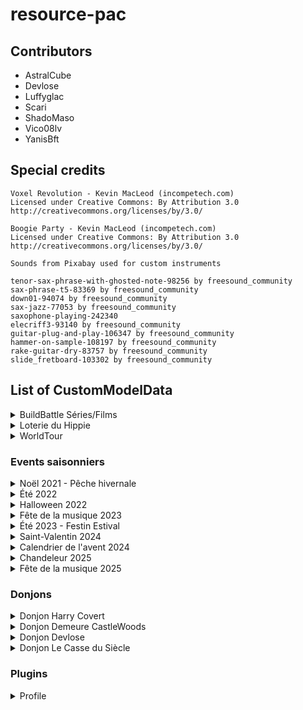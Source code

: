 # resource-pac

## Contributors

- AstralCube
- Devlose
- Luffyglac
- Scari
- ShadoMaso
- Vico08lv
- YanisBft

## Special credits

```
Voxel Revolution - Kevin MacLeod (incompetech.com)
Licensed under Creative Commons: By Attribution 3.0
http://creativecommons.org/licenses/by/3.0/
```

```
Boogie Party - Kevin MacLeod (incompetech.com)
Licensed under Creative Commons: By Attribution 3.0
http://creativecommons.org/licenses/by/3.0/
```

```
Sounds from Pixabay used for custom instruments

tenor-sax-phrase-with-ghosted-note-98256 by freesound_community
sax-phrase-t5-83369 by freesound_community
down01-94074 by freesound_community
sax-jazz-77053 by freesound_community
saxophone-playing-242340
elecriff3-93140 by freesound_community
guitar-plug-and-play-106347 by freesound_community
hammer-on-sample-108197 by freesound_community
rake-guitar-dry-83757 by freesound_community
slide_fretboard-103302 by freesound_community
```


## List of CustomModelData

<details>
<summary>BuildBattle Séries/Films</summary>

| CustomModelData | Item                      | Model path                                                                |
|-----------------|---------------------------|---------------------------------------------------------------------------|
| 1               | heart_of_the_sea          | peaceandcube:buildbattle/series_films/clap                                |
| 1               | iron_axe                  | peaceandcube:buildbattle/series_films/cameraxe1                           |
| 2               | iron_axe                  | peaceandcube:buildbattle/series_films/cameraxe2                           |
| 3               | iron_axe                  | peaceandcube:buildbattle/series_films/cameraxe3                           |

</details>

<details>
<summary>Loterie du Hippie</summary>

| CustomModelData | Item                      | Model path                                                                |
|-----------------|---------------------------|---------------------------------------------------------------------------|
| 822             | diamond_sword             | peaceandcube:event/loterie_ete_2022/loterie_pagaie                        |
| 822             | netherite_sword           | peaceandcube:event/loterie_ete_2022/loterie_pagaie                        |
| 822             | flower_banner_pattern     | peaceandcube:event/loterie_ete_2022/pagaie_texture                        |
| 823             | diamond_hoe               | peaceandcube:event/loterie_ete_2023/rateau                                |
| 823             | netherite_hoe             | peaceandcube:event/loterie_ete_2023/rateau                                |
| 823             | flower_banner_pattern     | peaceandcube:event/loterie_ete_2023/rateau_texture                        |

</details>

<details>
<summary>WorldTour</summary>

| CustomModelData | Item                      | Model path                               |
|-----------------|---------------------------|------------------------------------------|
| 4315            | compass                   | peaceandcube:worldtour/wt15/compass_00   |
| 4315            | globe_banner_pattern      | peaceandcube:worldtour/wt15/drapeauwt15  |
| 4316            | globe_banner_pattern      | peaceandcube:worldtour/wt16/drapeauwt16  |
| 2507001         | shulker_shell             | peaceandcube:worldtour/wt18/casquette    |

</details>

### Events saisonniers

<details>
<summary>Noël 2021 - Pêche hivernale</summary>

| CustomModelData | Item                      | Model path                                         |
|-----------------|---------------------------|----------------------------------------------------|
| 2021            | iron_pickaxe              | peaceandcube:adventcalendar/pioche_sucree          |
| 2101            | cod                       | peaceandcube:event/peche_hivernale/morue_glace     |
| 2102            | pufferfish                | peaceandcube:event/peche_hivernale/fugu_gele       |
| 2103            | tropical_fish             | peaceandcube:event/peche_hivernale/nemo_perdu      |
| 2104            | salmon                    | peaceandcube:event/peche_hivernale/saumon_frais    |
| 2105            | axolotl_bucket            | peaceandcube:event/peche_hivernale/compagnon_hiver |
| 21000           | fishing_rod               | peaceandcube:event/peche_hivernale/ph_canne_lvl1_1 |
| 21001           | fishing_rod               | peaceandcube:event/peche_hivernale/ph_canne_lvl2_1 |
| 21002           | fishing_rod               | peaceandcube:event/peche_hivernale/ph_canne_lvl3_1 |
| 21003           | fishing_rod               | peaceandcube:event/peche_hivernale/ph_canne_lvl4_1 |
| 21004           | fishing_rod               | peaceandcube:event/peche_hivernale/ph_canne_lvl5_1 |
| 21005           | fishing_rod               | peaceandcube:event/peche_hivernale/ph_canne_skin_1 |
| 21005           | flower_banner_pattern     | peaceandcube:event/peche_hivernale/ph_canne_skin   |

</details>

<details>
<summary>Été 2022</summary>

| CustomModelData | Item                      | Model path                                        |
|-----------------|---------------------------|---------------------------------------------------|
| 822             | diamond_axe               | peaceandcube:event/ete_2022_quete/hache_amethyst1 |
| 822             | netherite_axe             | peaceandcube:event/ete_2022_quete/hache_amethyst2 |

</details>

<details>
<summary>Halloween 2022</summary>

| CustomModelData | Item                      | Model path                                                      |
|-----------------|---------------------------|-----------------------------------------------------------------|
| 202210          | netherite_pickaxe         | peaceandcube:event/halloween2022/foreuse                        |
| 2022101         | flower_banner_pattern     | peaceandcube:event/halloween2022/pioche_chauve_souris_texture   |
| 2022101         | netherite_pickaxe         | peaceandcube:event/halloween2022/pioche_chauve_souris           |
| 2022102         | flower_banner_pattern     | peaceandcube:event/halloween2022/hachampignon_texture           |
| 2022102         | netherite_axe             | peaceandcube:event/halloween2022/hachampignon                   |
| 2022103         | flower_banner_pattern     | peaceandcube:event/halloween2022/epee_glace_texture             |
| 2022103         | netherite_sword           | peaceandcube:event/halloween2022/epee_glace                     |
| 2022104         | flower_banner_pattern     | peaceandcube:event/halloween2022/faux_texture                   |
| 2022104         | netherite_hoe             | peaceandcube:event/halloween2022/faux                           |
| 2022110         | flower_banner_pattern     | peaceandcube:event/halloween2022/adr/t1b1                       |
| 2022111         | flower_banner_pattern     | peaceandcube:event/halloween2022/adr/t1b2                       |
| 2022112         | flower_banner_pattern     | peaceandcube:event/halloween2022/adr/t1b3                       |
| 2022113         | flower_banner_pattern     | peaceandcube:event/halloween2022/adr/t1b4                       |
| 2022114         | flower_banner_pattern     | peaceandcube:event/halloween2022/adr/t1b5                       |
| 2022115         | flower_banner_pattern     | peaceandcube:event/halloween2022/adr/t1b6                       |
| 2022116         | flower_banner_pattern     | peaceandcube:event/halloween2022/adr/t1b7                       |
| 2022117         | flower_banner_pattern     | peaceandcube:event/halloween2022/adr/t1b8                       |
| 2022118         | flower_banner_pattern     | peaceandcube:event/halloween2022/adr/t2b1_1                     |
| 2022119         | flower_banner_pattern     | peaceandcube:event/halloween2022/adr/t2b1_2                     |
| 2022120         | flower_banner_pattern     | peaceandcube:event/halloween2022/adr/t2b1                       |
| 2022121         | flower_banner_pattern     | peaceandcube:event/halloween2022/adr/t2b2_1                     |
| 2022122         | flower_banner_pattern     | peaceandcube:event/halloween2022/adr/t2b2_2                     |
| 2022123         | flower_banner_pattern     | peaceandcube:event/halloween2022/adr/t2b2                       |
| 2022124         | flower_banner_pattern     | peaceandcube:event/halloween2022/adr/t2b3_1                     |
| 2022125         | flower_banner_pattern     | peaceandcube:event/halloween2022/adr/t2b3_2                     |
| 2022126         | flower_banner_pattern     | peaceandcube:event/halloween2022/adr/t2b3                       |
| 2022127         | flower_banner_pattern     | peaceandcube:event/halloween2022/adr/t2b4_1                     |
| 2022128         | flower_banner_pattern     | peaceandcube:event/halloween2022/adr/t2b4_2                     |
| 2022129         | flower_banner_pattern     | peaceandcube:event/halloween2022/adr/t2b4                       |
| 2022130         | flower_banner_pattern     | peaceandcube:event/halloween2022/adr/t3b1_1                     |
| 2022131         | flower_banner_pattern     | peaceandcube:event/halloween2022/adr/t3b1_2                     |
| 2022132         | flower_banner_pattern     | peaceandcube:event/halloween2022/adr/t3b1                       |
| 2022133         | flower_banner_pattern     | peaceandcube:event/halloween2022/adr/t3b2_1                     |
| 2022134         | flower_banner_pattern     | peaceandcube:event/halloween2022/adr/t3b2_2                     |
| 2022135         | flower_banner_pattern     | peaceandcube:event/halloween2022/adr/t3b2                       |
| 2022136         | flower_banner_pattern     | peaceandcube:event/halloween2022/adr/t4b1_1                     |
| 2022137         | flower_banner_pattern     | peaceandcube:event/halloween2022/adr/t4b1_2                     |
| 2022138         | flower_banner_pattern     | peaceandcube:event/halloween2022/adr/t4b1                       |

</details>

<details>
<summary>Fête de la musique 2023</summary>

| CustomModelData | Item                      | Model path                                      |
|-----------------|---------------------------|-------------------------------------------------|
| 623             | bow                       | peaceandcube:event/musique2023/violon           |
| 623             | knowledge_book            | peaceandcube:event/musique2023/radio_vert_pause |
| 624             | knowledge_book            | peaceandcube:event/musique2023/radio_vert_play  |
| 625             | knowledge_book            | peaceandcube:event/musique2023/radio_rose_pause |
| 626             | knowledge_book            | peaceandcube:event/musique2023/radio_rose_play  |

</details>

<details>
<summary>Été 2023 - Festin Estival</summary>

| CustomModelData | Item            | Model path                                              |
|-----------------|-----------------|---------------------------------------------------------|
| 7230            | pumpkin_seeds   | peaceandcube:event/festin_estival/riz                   |
| 7230            | sugar           | peaceandcube:event/festin_estival/sel                   |
| 7231            | sugar           | peaceandcube:event/festin_estival/farine                |
| 7230            | tropical_fish   | peaceandcube:event/festin_estival/moule                 |
| 7230            | wheat           | peaceandcube:event/festin_estival/houblon               |
| 7231            | wheat           | peaceandcube:event/festin_estival/mais                  |
| 7230            | salmon          | peaceandcube:event/festin_estival/thon                  |
| 7230            | potion          | peaceandcube:event/festin_estival/huile_tournesol       |
| 7231            | potion          | peaceandcube:event/festin_estival/jus_pomme             |
| 7232            | potion          | peaceandcube:event/festin_estival/sirop_coquelicot      |
| 7233            | potion          | peaceandcube:event/festin_estival/chocolat_chaud        |
| 7234            | potion          | peaceandcube:event/festin_estival/biere                 |
| 7235            | potion          | peaceandcube:event/festin_estival/lait                  |
| 7236            | potion          | peaceandcube:event/festin_estival/jus_raisin            |
| 7237            | potion          | peaceandcube:event/festin_estival/vin_rouge             |
| 7238            | potion          | peaceandcube:event/festin_estival/rhum                  |
| 7239            | potion          | peaceandcube:event/festin_estival/cidre                 |
| 7240            | potion          | peaceandcube:event/festin_estival/get_27                |
| 7230            | carrot          | peaceandcube:event/festin_estival/carottes_rapees       |
| 7230            | cooked_salmon   | peaceandcube:event/festin_estival/sushi_saumon          |
| 7231            | cooked_salmon   | peaceandcube:event/festin_estival/sushi_thon            |
| 7232            | cooked_salmon   | peaceandcube:event/festin_estival/moules_frites         |
| 7233            | cooked_salmon   | peaceandcube:event/festin_estival/maki_saumon           |
| 7234            | cooked_salmon   | peaceandcube:event/festin_estival/maki_thon             |
| 7230            | baked_potato    | peaceandcube:event/festin_estival/frites                |
| 7231            | baked_potato    | peaceandcube:event/festin_estival/fromage               |
| 7232            | baked_potato    | peaceandcube:event/festin_estival/beignet_oignon        |
| 7230            | pumpkin_pie     | peaceandcube:event/festin_estival/tarte_pommes          |
| 7231            | pumpkin_pie     | peaceandcube:event/festin_estival/gateau_chocolat       |
| 7232            | pumpkin_pie     | peaceandcube:event/festin_estival/omelette              |
| 7230            | potato          | peaceandcube:event/festin_estival/popcorn_sucre         |
| 7231            | potato          | peaceandcube:event/festin_estival/popcorn_sale          |
| 7230            | cookie          | peaceandcube:event/festin_estival/chocolat_noir         |
| 7231            | cookie          | peaceandcube:event/festin_estival/chocolat_lait         |
| 7232            | cookie          | peaceandcube:event/festin_estival/chocolat_blanc        |
| 7233            | cookie          | peaceandcube:event/festin_estival/biscuit_chinois       |
| 7230            | apple           | peaceandcube:event/festin_estival/salade_verte          |
| 7231            | apple           | peaceandcube:event/festin_estival/tomate                |
| 7232            | apple           | peaceandcube:event/festin_estival/avocat                |
| 7233            | apple           | peaceandcube:event/festin_estival/poire                 |
| 7230            | sweet_berries   | peaceandcube:event/festin_estival/raisin                |
| 7231            | sweet_berries   | peaceandcube:event/festin_estival/fraise                |
| 7230            | beetroot        | peaceandcube:event/festin_estival/oignon                |
| 7230            | kelp            | peaceandcube:event/festin_estival/menthe                |
| 7230            | gold_ingot      | peaceandcube:event/festin_estival/beurre                |
| 7230            | porkchop        | peaceandcube:event/festin_estival/jambon                |
| 7231            | porkchop        | peaceandcube:event/festin_estival/saucisse              |
| 7230            | cooked_porkchop | peaceandcube:event/festin_estival/jambon_beurre         |
| 7230            | cooked_beef     | peaceandcube:event/festin_estival/tomate_farcie         |
| 7231            | cooked_beef     | peaceandcube:event/festin_estival/hamburger             |
| 7232            | cooked_beef     | peaceandcube:event/festin_estival/pizza                 |
| 7233            | cooked_beef     | peaceandcube:event/festin_estival/kebab                 |
| 7230            | cooked_chicken  | peaceandcube:event/festin_estival/hot_dog               |
| 7230            | rabbit_stew     | peaceandcube:event/festin_estival/salade_estivale       |
| 7231            | rabbit_stew     | peaceandcube:event/festin_estival/salade_fruits         |
| 7232            | rabbit_stew     | peaceandcube:event/festin_estival/ratatouille           |
| 7230            | bread           | peaceandcube:event/festin_estival/pain_raisins          |
| 7231            | bread           | peaceandcube:event/festin_estival/pain_chocolat         |
| 7230            | golden_apple    | peaceandcube:event/festin_estival/glace_chocolat        |
| 7231            | golden_apple    | peaceandcube:event/festin_estival/glace_pomme           |
| 7232            | golden_apple    | peaceandcube:event/festin_estival/glace_poire           |
| 7233            | golden_apple    | peaceandcube:event/festin_estival/glace_fraise          |
| 7234            | golden_apple    | peaceandcube:event/festin_estival/glace_rhum_raisins    |
| 7235            | golden_apple    | peaceandcube:event/festin_estival/glace_vanille         |
| 7236            | golden_apple    | peaceandcube:event/festin_estival/glace_menthe_chocolat |
| 7230            | mushroom_stew   | peaceandcube:event/festin_estival/mousse_chocolat       |
| 7230            | glow_berries    | peaceandcube:event/festin_estival/bonbon_miel           |
| 7231            | glow_berries    | peaceandcube:event/festin_estival/bonbon_pomme          |
| 7232            | glow_berries    | peaceandcube:event/festin_estival/bonbon_fraise         |
| 7230            | stick           | peaceandcube:event/festin_estival/vanille               |
| 7230            | iron_sword      | peaceandcube:event/festin_estival/couteau               |
| 7230            | written_book    | peaceandcube:event/festin_estival/guide_recettes        |

</details>

<details>
<summary>Saint-Valentin 2024</summary>

| CustomModelData | Item                      | Model path                               |
|-----------------|---------------------------|------------------------------------------|
| 2402            | bow                       | peaceandcube:event/sv2024/arc_passionnel |

</details>

<details>
<summary>Calendrier de l'avent 2024</summary>

| CustomModelData | Item | Model path                                  |
|-----------------|------|---------------------------------------------|
| 202412          | mace | peaceandcube:adventcalendar/maillet_de_noel |

</details>

<details>
<summary>Chandeleur 2025</summary>

| CustomModelData | Item 	| Model path                                        |
|-----------------|---------|---------------------------------------------------|
| 2502001         | cookie 	| peaceandcube:event/chandeleur2025/crepe_nature    |
| 2502002         | cookie 	| peaceandcube:event/chandeleur2025/crepe_confiture |
| 2502003         | cookie 	| peaceandcube:event/chandeleur2025/crepe_chocolat  |
| 2502004         | cookie	| peaceandcube:event/chandeleur2025/crepe_sucre     |
| 2502005         | cookie	| peaceandcube:event/chandeleur2025/crepe_jambon    |
| 2502006         | cookie 	| peaceandcube:event/chandeleur2025/crepe_saumon    |
| 2502007         | cookie 	| peaceandcube:event/chandeleur2025/crepe_oeuf      |
| 2502008         | cookie 	| peaceandcube:event/chandeleur2025/crepe_zombie    |
| 2502009         | book 	| peaceandcube:event/chandeleur2025/livre_crepe     |
| 2502010         | mace 	| peaceandcube:event/chandeleur2025/poele_a_crepe   |

</details>

<details>
<summary>Fête de la musique 2025</summary>

| CustomModelData | Item 	      | Model path                                      |
|-----------------|---------------|-------------------------------------------------|
| 2506001         | goat_horn 	  | peaceandcube:event/musique2025/saxophone        |
| 2506002         | netherite_axe | peaceandcube:event/musique2025/electric_guitar  |

</details>

### Donjons

<details>
<summary>Donjon Harry Covert</summary>

| CustomModelData | Item                      | Model path                                       |
|-----------------|---------------------------|--------------------------------------------------|
| 201             | firework_rocket           | peaceandcube:donjon/harry_covert/sort1           |
| 202             | firework_rocket           | peaceandcube:donjon/harry_covert/sort2           |
| 203             | firework_rocket           | peaceandcube:donjon/harry_covert/sort3           |
| 204             | crossbow                  | peaceandcube:donjon/harry_covert/baguette1       |
| 205             | crossbow                  | peaceandcube:donjon/harry_covert/baguette2       |
| 206             | crossbow                  | peaceandcube:donjon/harry_covert/baguette3       |
| 207             | crossbow                  | peaceandcube:donjon/harry_covert/baguette4       |
| 208             | crossbow                  | peaceandcube:donjon/harry_covert/baguette5       |
| 209             | crossbow                  | peaceandcube:donjon/harry_covert/baguette6       |
| 210             | crossbow                  | peaceandcube:donjon/harry_covert/baguette7       |
| 211             | crossbow                  | peaceandcube:donjon/harry_covert/baguette8       |
| 212             | tipped_arrow              | peaceandcube:donjon/harry_covert/sort_parchemin  |
| 213             | tipped_arrow              | peaceandcube:donjon/harry_covert/sort_parchemin  |
| 214             | tipped_arrow              | peaceandcube:donjon/harry_covert/sort_parchemin  |
| 215             | tipped_arrow              | peaceandcube:donjon/harry_covert/sort_parchemin  |
| 216             | tipped_arrow              | peaceandcube:donjon/harry_covert/sort_parchemin  |
| 217             | tipped_arrow              | peaceandcube:donjon/harry_covert/sort_parchemin  |
| 218             | tipped_arrow              | peaceandcube:donjon/harry_covert/sort_parchemin  |
| 219             | tipped_arrow              | peaceandcube:donjon/harry_covert/sort_parchemin  |
| 220             | gold_nugget               | peaceandcube:donjon/harry_covert/coins           |
| 221             | netherite_hoe             | peaceandcube:donjon/harry_covert/canne_kir       |
| 222             | wooden_axe                | peaceandcube:donjon/harry_covert/hache_troll     |
| 223             | iron_sword                | peaceandcube:donjon/harry_covert/croc_tofu       |
| 224             | rabbit_foot               | peaceandcube:donjon/harry_covert/patte_tofu      |
| 225             | iron_sword                | peaceandcube:donjon/harry_covert/epee_magique    |
| 226             | golden_sword              | peaceandcube:donjon/harry_covert/couteau_aiguise |
| 227             | stone_axe                 | peaceandcube:donjon/harry_covert/hachoir         |

</details>

<details>
<summary>Donjon Demeure CastleWoods</summary>

| CustomModelData | Item            | Model path                                                |
|-----------------|-----------------|-----------------------------------------------------------|
| 401             | crossbow        | peaceandcube:donjon/demeure_castlewoods/arquebuse         |
| 401             | crossbow        | peaceandcube:donjon/demeure_castlewoods/arquebuse1        |
| 401             | crossbow        | peaceandcube:donjon/demeure_castlewoods/arquebuse2        |
| 401             | netherite_sword | peaceandcube:donjon/demeure_castlewoods/couteau_sacrifice |
| 402             | netherite_sword | peaceandcube:donjon/demeure_castlewoods/claymore          |
| 401             | iron_axe        | peaceandcube:donjon/demeure_castlewoods/hachoir           |


</details>

<details>
<summary>Donjon Devlose</summary>

| CustomModelData | Item                      | Model path                                                      |
|-----------------|---------------------------|-----------------------------------------------------------------|
| 501             | bow                       | peaceandcube:donjon/donjon_devlose/bow/bow_base                 |
| 501             | clock                     | peaceandcube:donjon/donjon_devlose/clock/clock_model            |
| 501             | netherite_axe             | peaceandcube:donjon/donjon_devlose/axe/axe_base                 |
| 501             | netherite_hoe             | peaceandcube:donjon/donjon_devlose/hoe/hoe_base                 |
| 501             | netherite_pickaxe         | peaceandcube:donjon/donjon_devlose/pickaxe/pickaxe_base         |
| 501             | netherite_shovel          | peaceandcube:donjon/donjon_devlose/shovel/shovel_base           |
| 501             | netherite_sword           | peaceandcube:donjon/donjon_devlose/sword/sword_base             |
| 501             | totem_of_undying          | peaceandcube:donjon/donjon_devlose/statue/devlose               |
| 502             | bow                       | peaceandcube:donjon/donjon_devlose/bow/bow_orange               |
| 502             | clock                     | peaceandcube:donjon/donjon_devlose/clock/clock_model_orange     |
| 502             | iron_nugget               | peaceandcube:donjon/donjon_devlose/jetons/jeton_orange          |
| 502             | netherite_axe             | peaceandcube:donjon/donjon_devlose/axe/axe_orange               |
| 502             | netherite_hoe             | peaceandcube:donjon/donjon_devlose/hoe/hoe_orange               |
| 502             | netherite_pickaxe         | peaceandcube:donjon/donjon_devlose/pickaxe/pickaxe_orange       |
| 502             | netherite_shovel          | peaceandcube:donjon/donjon_devlose/shovel/shovel_orange         |
| 502             | netherite_sword           | peaceandcube:donjon/donjon_devlose/sword/sword_orange           |
| 502             | paper                     | peaceandcube:donjon/donjon_devlose/cartes/carte_orange          |
| 502             | totem_of_undying          | peaceandcube:donjon/donjon_devlose/statue/scari                 |
| 503             | bow                       | peaceandcube:donjon/donjon_devlose/bow/bow_magenta              |
| 503             | clock                     | peaceandcube:donjon/donjon_devlose/clock/clock_model_magenta    |
| 503             | iron_nugget               | peaceandcube:donjon/donjon_devlose/jetons/jeton_magenta         |
| 503             | netherite_axe             | peaceandcube:donjon/donjon_devlose/axe/axe_magenta              |
| 503             | netherite_hoe             | peaceandcube:donjon/donjon_devlose/hoe/hoe_magenta              |
| 503             | netherite_pickaxe         | peaceandcube:donjon/donjon_devlose/pickaxe/pickaxe_magenta      |
| 503             | netherite_shovel          | peaceandcube:donjon/donjon_devlose/shovel/shovel_magenta        |
| 503             | netherite_sword           | peaceandcube:donjon/donjon_devlose/sword/sword_magenta          |
| 503             | paper                     | peaceandcube:donjon/donjon_devlose/cartes/carte_magenta         |
| 503             | totem_of_undying          | peaceandcube:donjon/donjon_devlose/statue/vico                  |
| 504             | bow                       | peaceandcube:donjon/donjon_devlose/bow/bow_light_blue           |
| 504             | clock                     | peaceandcube:donjon/donjon_devlose/clock/clock_model_light_blue |
| 504             | iron_nugget               | peaceandcube:donjon/donjon_devlose/jetons/jeton_light_blue      |
| 504             | netherite_axe             | peaceandcube:donjon/donjon_devlose/axe/axe_light_blue           |
| 504             | netherite_hoe             | peaceandcube:donjon/donjon_devlose/hoe/hoe_light_blue           |
| 504             | netherite_pickaxe         | peaceandcube:donjon/donjon_devlose/pickaxe/pickaxe_light_blue   |
| 504             | netherite_shovel          | peaceandcube:donjon/donjon_devlose/shovel/shovel_light_blue     |
| 504             | netherite_sword           | peaceandcube:donjon/donjon_devlose/sword/sword_light_blue       |
| 504             | paper                     | peaceandcube:donjon/donjon_devlose/cartes/carte_light_blue      |
| 504             | totem_of_undying          | peaceandcube:donjon/donjon_devlose/vendeurs/vendeur_orange      |
| 505             | bow                       | peaceandcube:donjon/donjon_devlose/bow/bow_lime                 |
| 505             | clock                     | peaceandcube:donjon/donjon_devlose/clock/clock_model_lime       |
| 505             | iron_nugget               | peaceandcube:donjon/donjon_devlose/jetons/jeton_lime            |
| 505             | netherite_axe             | peaceandcube:donjon/donjon_devlose/axe/axe_lime                 |
| 505             | netherite_hoe             | peaceandcube:donjon/donjon_devlose/hoe/hoe_lime                 |
| 505             | netherite_pickaxe         | peaceandcube:donjon/donjon_devlose/pickaxe/pickaxe_lime         |
| 505             | netherite_shovel          | peaceandcube:donjon/donjon_devlose/shovel/shovel_lime           |
| 505             | netherite_sword           | peaceandcube:donjon/donjon_devlose/sword/sword_lime             |
| 505             | paper                     | peaceandcube:donjon/donjon_devlose/cartes/carte_lime            |
| 505             | totem_of_undying          | peaceandcube:donjon/donjon_devlose/vendeurs/vendeur_magenta     |
| 506             | bow                       | peaceandcube:donjon/donjon_devlose/bow/bow_pink                 |
| 506             | clock                     | peaceandcube:donjon/donjon_devlose/clock/clock_model_pink       |
| 506             | iron_nugget               | peaceandcube:donjon/donjon_devlose/jetons/jeton_pink            |
| 506             | netherite_axe             | peaceandcube:donjon/donjon_devlose/axe/axe_pink                 |
| 506             | netherite_hoe             | peaceandcube:donjon/donjon_devlose/hoe/hoe_pink                 |
| 506             | netherite_pickaxe         | peaceandcube:donjon/donjon_devlose/pickaxe/pickaxe_pink         |
| 506             | netherite_shovel          | peaceandcube:donjon/donjon_devlose/shovel/shovel_pink           |
| 506             | netherite_sword           | peaceandcube:donjon/donjon_devlose/sword/sword_pink             |
| 506             | paper                     | peaceandcube:donjon/donjon_devlose/cartes/carte_pink            |
| 506             | totem_of_undying          | peaceandcube:donjon/donjon_devlose/vendeurs/vendeur_light_blue  |
| 507             | bow                       | peaceandcube:donjon/donjon_devlose/bow/bow_red                  |
| 507             | clock                     | peaceandcube:donjon/donjon_devlose/clock/clock_model_red        |
| 507             | iron_nugget               | peaceandcube:donjon/donjon_devlose/jetons/jeton_red             |
| 507             | netherite_axe             | peaceandcube:donjon/donjon_devlose/axe/axe_red                  |
| 507             | netherite_hoe             | peaceandcube:donjon/donjon_devlose/hoe/hoe_red                  |
| 507             | netherite_pickaxe         | peaceandcube:donjon/donjon_devlose/pickaxe/pickaxe_red          |
| 507             | netherite_shovel          | peaceandcube:donjon/donjon_devlose/shovel/shovel_red            |
| 507             | netherite_sword           | peaceandcube:donjon/donjon_devlose/sword/sword_red              |
| 507             | paper                     | peaceandcube:donjon/donjon_devlose/cartes/carte_red             |
| 507             | totem_of_undying          | peaceandcube:donjon/donjon_devlose/vendeurs/vendeur_lime        |
| 508             | bow                       | peaceandcube:donjon/donjon_devlose/bow/bow_yellow               |
| 508             | clock                     | peaceandcube:donjon/donjon_devlose/clock/clock_model_yellow     |
| 508             | iron_nugget               | peaceandcube:donjon/donjon_devlose/jetons/jeton_yellow          |
| 508             | netherite_axe             | peaceandcube:donjon/donjon_devlose/axe/axe_yellow               |
| 508             | netherite_hoe             | peaceandcube:donjon/donjon_devlose/hoe/hoe_yellow               |
| 508             | netherite_pickaxe         | peaceandcube:donjon/donjon_devlose/pickaxe/pickaxe_yellow       |
| 508             | netherite_shovel          | peaceandcube:donjon/donjon_devlose/shovel/shovel_yellow         |
| 508             | netherite_sword           | peaceandcube:donjon/donjon_devlose/sword/sword_yellow           |
| 508             | paper                     | peaceandcube:donjon/donjon_devlose/cartes/carte_yellow          |
| 508             | totem_of_undying          | peaceandcube:donjon/donjon_devlose/vendeurs/vendeur_pink        |
| 509             | bow                       | peaceandcube:donjon/donjon_devlose/bow/bow_purple               |
| 509             | clock                     | peaceandcube:donjon/donjon_devlose/clock/clock_model_purple     |
| 509             | iron_nugget               | peaceandcube:donjon/donjon_devlose/jetons/jeton_purple          |
| 509             | netherite_axe             | peaceandcube:donjon/donjon_devlose/axe/axe_purple               |
| 509             | netherite_hoe             | peaceandcube:donjon/donjon_devlose/hoe/hoe_purple               |
| 509             | netherite_pickaxe         | peaceandcube:donjon/donjon_devlose/pickaxe/pickaxe_purple       |
| 509             | netherite_shovel          | peaceandcube:donjon/donjon_devlose/shovel/shovel_purple         |
| 509             | netherite_sword           | peaceandcube:donjon/donjon_devlose/sword/sword_purple           |
| 509             | paper                     | peaceandcube:donjon/donjon_devlose/cartes/carte_purple          |
| 509             | totem_of_undying          | peaceandcube:donjon/donjon_devlose/vendeurs/vendeur_red         |
| 510             | bow                       | peaceandcube:donjon/donjon_devlose/bow/bow_rainbow              |
| 510             | clock                     | peaceandcube:donjon/donjon_devlose/clock/clock_model_rainbow    |
| 510             | netherite_axe             | peaceandcube:donjon/donjon_devlose/axe/axe_rainbow              |
| 510             | netherite_hoe             | peaceandcube:donjon/donjon_devlose/hoe/hoe_rainbow              |
| 510             | netherite_pickaxe         | peaceandcube:donjon/donjon_devlose/pickaxe/pickaxe_rainbow      |
| 510             | netherite_shovel          | peaceandcube:donjon/donjon_devlose/shovel/shovel_rainbow        |
| 510             | netherite_sword           | peaceandcube:donjon/donjon_devlose/sword/sword_rainbow          |
| 510             | paper                     | peaceandcube:donjon/donjon_devlose/boost/armor                  |
| 510             | totem_of_undying          | peaceandcube:donjon/donjon_devlose/vendeurs/vendeur_yellow      |
| 511             | paper                     | peaceandcube:donjon/donjon_devlose/boost/attackkb               |
| 511             | totem_of_undying          | peaceandcube:donjon/donjon_devlose/vendeurs/vendeur_purple      |
| 512             | paper                     | peaceandcube:donjon/donjon_devlose/boost/attackspeed            |
| 513             | paper                     | peaceandcube:donjon/donjon_devlose/boost/damage                 |
| 514             | paper                     | peaceandcube:donjon/donjon_devlose/boost/health                 |
| 515             | paper                     | peaceandcube:donjon/donjon_devlose/boost/kresistance            |
| 516             | paper                     | peaceandcube:donjon/donjon_devlose/boost/luck                   |
| 517             | paper                     | peaceandcube:donjon/donjon_devlose/boost/speed                  |
| 518             | paper                     | peaceandcube:donjon/donjon_devlose/chroma/chroma_orange         |
| 519             | paper                     | peaceandcube:donjon/donjon_devlose/chroma/chroma_magenta        |
| 520             | paper                     | peaceandcube:donjon/donjon_devlose/chroma/chroma_light_blue     |
| 521             | paper                     | peaceandcube:donjon/donjon_devlose/chroma/chroma_lime           |
| 522             | paper                     | peaceandcube:donjon/donjon_devlose/chroma/chroma_pink           |
| 523             | paper                     | peaceandcube:donjon/donjon_devlose/chroma/chroma_red            |
| 524             | paper                     | peaceandcube:donjon/donjon_devlose/chroma/chroma_yellow         |
| 525             | paper                     | peaceandcube:donjon/donjon_devlose/chroma/chroma_purple         |
| 526             | paper                     | peaceandcube:donjon/donjon_devlose/chroma/chroma_rainbow        |

</details>

<details>
<summary>Donjon Le Casse du Siècle</summary>

| CustomModelData | Item              | Model path                                   |
|-----------------|-------------------|----------------------------------------------|
| 601             | birch_fence_gate  | peaceandcube:donjon/le_casse/lunettes        |
| 601             | crossbow          | peaceandcube:donjon/le_casse/scifi_gun       |
| 601             | diamond           | peaceandcube:donjon/le_casse/citrine         |
| 602             | diamond           | peaceandcube:donjon/le_casse/saphir          |
| 603             | diamond           | peaceandcube:donjon/le_casse/ruby            |
| 604             | diamond           | peaceandcube:donjon/le_casse/kunzite         |
| 605             | diamond           | peaceandcube:donjon/le_casse/jade            |
| 601             | diamond_axe       | peaceandcube:donjon/le_casse/axe_c           |
| 602             | diamond_axe       | peaceandcube:donjon/le_casse/axe_s           |
| 603             | diamond_axe       | peaceandcube:donjon/le_casse/axe_r           |
| 604             | diamond_axe       | peaceandcube:donjon/le_casse/axe_k           |
| 605             | diamond_axe       | peaceandcube:donjon/le_casse/axe_j           |
| 601             | diamond_hoe       | peaceandcube:donjon/le_casse/hoe_c           |
| 602             | diamond_hoe       | peaceandcube:donjon/le_casse/hoe_s           |
| 603             | diamond_hoe       | peaceandcube:donjon/le_casse/hoe_r           |
| 604             | diamond_hoe       | peaceandcube:donjon/le_casse/hoe_k           |
| 605             | diamond_hoe       | peaceandcube:donjon/le_casse/hoe_j           |
| 601             | diamond_pickaxe   | peaceandcube:donjon/le_casse/pickaxe_c       |
| 602             | diamond_pickaxe   | peaceandcube:donjon/le_casse/pickaxe_s       |
| 603             | diamond_pickaxe   | peaceandcube:donjon/le_casse/pickaxe_r       |
| 604             | diamond_pickaxe   | peaceandcube:donjon/le_casse/pickaxe_k       |
| 605             | diamond_pickaxe   | peaceandcube:donjon/le_casse/pickaxe_j       |
| 601             | diamond_shovel    | peaceandcube:donjon/le_casse/shovel_c        |
| 602             | diamond_shovel    | peaceandcube:donjon/le_casse/shovel_s        |
| 603             | diamond_shovel    | peaceandcube:donjon/le_casse/shovel_r        |
| 604             | diamond_shovel    | peaceandcube:donjon/le_casse/shovel_k        |
| 605             | diamond_shovel    | peaceandcube:donjon/le_casse/shovel_j        |
| 601             | diamond_sword     | peaceandcube:donjon/le_casse/sword_c         |
| 602             | diamond_sword     | peaceandcube:donjon/le_casse/sword_s         |
| 603             | diamond_sword     | peaceandcube:donjon/le_casse/sword_r         |
| 604             | diamond_sword     | peaceandcube:donjon/le_casse/sword_k         |
| 605             | diamond_sword     | peaceandcube:donjon/le_casse/sword_j         |
| 601             | fishing_rod       | peaceandcube:donjon/le_casse/grappin1        |
| 601             | fishing_rod       | peaceandcube:donjon/le_casse/grappin2        |
| 601             | iron_sword        | peaceandcube:donjon/le_casse/medieval_sword  |
| 601             | netherite_axe     | peaceandcube:donjon/le_casse/axe_c           |
| 602             | netherite_axe     | peaceandcube:donjon/le_casse/axe_s           |
| 603             | netherite_axe     | peaceandcube:donjon/le_casse/axe_r           |
| 604             | netherite_axe     | peaceandcube:donjon/le_casse/axe_k           |
| 605             | netherite_axe     | peaceandcube:donjon/le_casse/axe_j           |
| 606             | netherite_axe     | peaceandcube:donjon/le_casse/hammer          |
| 601             | netherite_hoe     | peaceandcube:donjon/le_casse/hoe_c           |
| 602             | netherite_hoe     | peaceandcube:donjon/le_casse/hoe_s           |
| 603             | netherite_hoe     | peaceandcube:donjon/le_casse/hoe_r           |
| 604             | netherite_hoe     | peaceandcube:donjon/le_casse/hoe_k           |
| 605             | netherite_hoe     | peaceandcube:donjon/le_casse/hoe_j           |
| 601             | netherite_pickaxe | peaceandcube:donjon/le_casse/pickaxe_c       |
| 602             | netherite_pickaxe | peaceandcube:donjon/le_casse/pickaxe_s       |
| 603             | netherite_pickaxe | peaceandcube:donjon/le_casse/pickaxe_r       |
| 604             | netherite_pickaxe | peaceandcube:donjon/le_casse/pickaxe_k       |
| 605             | netherite_pickaxe | peaceandcube:donjon/le_casse/pickaxe_j       |
| 606             | netherite_pickaxe | peaceandcube:donjon/le_casse/wrench          |
| 601             | netherite_shovel  | peaceandcube:donjon/le_casse/shovel_c        |
| 602             | netherite_shovel  | peaceandcube:donjon/le_casse/shovel_s        |
| 603             | netherite_shovel  | peaceandcube:donjon/le_casse/shovel_r        |
| 604             | netherite_shovel  | peaceandcube:donjon/le_casse/shovel_k        |
| 605             | netherite_shovel  | peaceandcube:donjon/le_casse/shovel_j        |
| 601             | netherite_sword   | peaceandcube:donjon/le_casse/sword_c         |
| 602             | netherite_sword   | peaceandcube:donjon/le_casse/sword_s         |
| 603             | netherite_sword   | peaceandcube:donjon/le_casse/sword_r         |
| 604             | netherite_sword   | peaceandcube:donjon/le_casse/sword_k         |
| 605             | netherite_sword   | peaceandcube:donjon/le_casse/sword_j         |
| 601             | red_shulker_box   | peaceandcube:donjon/le_casse/toolbox         |
| 601             | shears            | peaceandcube:donjon/le_casse/butterfly_knife |
| 601             | totem_of_undying  | peaceandcube:donjon/le_casse/garde1          |
| 602             | totem_of_undying  | peaceandcube:donjon/le_casse/garde2          |
| 603             | totem_of_undying  | peaceandcube:donjon/le_casse/garde3          |
| 604             | totem_of_undying  | peaceandcube:donjon/le_casse/garde4          |
| 605             | totem_of_undying  | peaceandcube:donjon/le_casse/garde5          |
| 606             | totem_of_undying  | peaceandcube:donjon/le_casse/grimpeur        |
| 607             | totem_of_undying  | peaceandcube:donjon/le_casse/secretaire      |
| 601             | wooden_sword      | peaceandcube:donjon/le_casse/tonfa           |

</details>

### Plugins

<details>
<summary>Profile</summary>

| CustomModelData | Item                      | Model path                                                                |
|-----------------|---------------------------|---------------------------------------------------------------------------|
| 3001            | lime_stained_glass_pane   | peaceandcube:profile/main/deco3                                           |
| 3001            | orange_stained_glass_pane | peaceandcube:profile/main/deco2                                           |
| 3001            | red_stained_glass_pane    | peaceandcube:profile/main/deco1                                           |
| 3002            | arrow                     | peaceandcube:profile/previous                                             |
| 3002            | barrier                   | peaceandcube:profile/exit                                                 |
| 3003            | arrow                     | peaceandcube:profile/next                                                 |
| 3004            | chain                     | peaceandcube:profile/main/links                                           |
| 3004            | golden_shovel             | peaceandcube:profile/main/claims                                          |
| 3004            | knowledge_book            | peaceandcube:profile/main/rules                                           |
| 3004            | map                       | peaceandcube:profile/main/dynmap                                          |
| 3004            | name_tag                  | peaceandcube:profile/main/head_tickets                                    |
| 3004            | player_head               | peaceandcube:profile/main/profile                                         |
| 3004            | red_bed                   | peaceandcube:profile/main/homes                                           |
| 3004            | sunflower                 | peaceandcube:profile/main/coins                                           |
| 3004            | writable_book             | peaceandcube:profile/main/mails                                           |
| 3010            | black_bed                 | peaceandcube:profile/homes/beds/black                                     |
| 3010            | blue_bed                  | peaceandcube:profile/homes/beds/blue                                      |
| 3010            | brown_bed                 | peaceandcube:profile/homes/beds/brown                                     |
| 3010            | cyan_bed                  | peaceandcube:profile/homes/beds/cyan                                      |
| 3010            | gray_bed                  | peaceandcube:profile/homes/beds/gray                                      |
| 3010            | green_bed                 | peaceandcube:profile/homes/beds/green                                     |
| 3010            | light_blue_bed            | peaceandcube:profile/homes/beds/light_blue                                |
| 3010            | light_gray_bed            | peaceandcube:profile/homes/beds/light_gray                                |
| 3010            | lime_bed                  | peaceandcube:profile/homes/beds/lime                                      |
| 3010            | magenta_bed               | peaceandcube:profile/homes/beds/magenta                                   |
| 3010            | orange_bed                | peaceandcube:profile/homes/beds/orange                                    |
| 3010            | pink_bed                  | peaceandcube:profile/homes/beds/pink                                      |
| 3010            | purple_bed                | peaceandcube:profile/homes/beds/purple                                    |
| 3010            | red_bed                   | peaceandcube:profile/homes/beds/red                                       |
| 3010            | white_bed                 | peaceandcube:profile/homes/beds/white                                     |
| 3010            | yellow_bed                | peaceandcube:profile/homes/beds/yellow                                    |
| 3011            | paper                     | peaceandcube:profile/homes/notes                                          |
| 3012            | black_dye                 | peaceandcube:profile/homes/colors/black                                   |
| 3012            | blue_dye                  | peaceandcube:profile/homes/colors/blue                                    |
| 3012            | brown_dye                 | peaceandcube:profile/homes/colors/brown                                   |
| 3012            | cyan_dye                  | peaceandcube:profile/homes/colors/cyan                                    |
| 3012            | gray_dye                  | peaceandcube:profile/homes/colors/gray                                    |
| 3012            | green_dye                 | peaceandcube:profile/homes/colors/green                                   |
| 3012            | light_blue_dye            | peaceandcube:profile/homes/colors/light_blue                              |
| 3012            | light_gray_dye            | peaceandcube:profile/homes/colors/light_gray                              |
| 3012            | lime_dye                  | peaceandcube:profile/homes/colors/lime                                    |
| 3012            | magenta_dye               | peaceandcube:profile/homes/colors/magenta                                 |
| 3012            | orange_dye                | peaceandcube:profile/homes/colors/orange                                  |
| 3012            | pink_dye                  | peaceandcube:profile/homes/colors/pink                                    |
| 3012            | purple_dye                | peaceandcube:profile/homes/colors/purple                                  |
| 3012            | red_dye                   | peaceandcube:profile/homes/colors/red                                     |
| 3012            | yellow_dye                | peaceandcube:profile/homes/colors/yellow                                  |
| 3012            | white_dye                 | peaceandcube:profile/homes/colors/white                                   |
| 3020            | golden_shovel             | peaceandcube:profile/claims/claim_world                                   |
| 3021            | golden_shovel             | peaceandcube:profile/claims/claim_nether                                  |
| 3022            | knowledge_book            | peaceandcube:profile/claims/permissions                                   |
| 3023            | paper                     | peaceandcube:profile/claims/name                                          |
| 3050            | clock                     | peaceandcube:profile/settings/ptime                                       |
| 3050            | sunflower                 | peaceandcube:profile/settings/pweather                                    |

</details>
